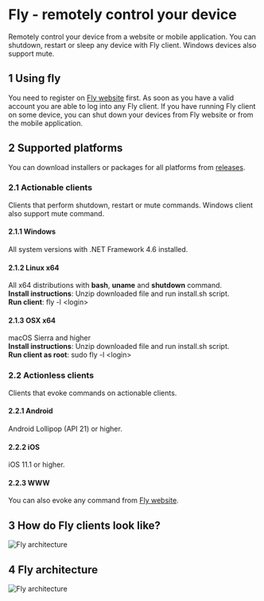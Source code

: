 # Fly - remotely control your device
Remotely control your device from a website or mobile application. You can shutdown, restart or sleep any device with Fly client. Windows devices also support mute.

## 1 Using fly
You need to register on [Fly website](https://fly.starekit.cz/) first. As soon as you have a valid account you are able to log into any Fly client. If you have running Fly client on some device, you can shut down your devices from Fly website or from the mobile application.

## 2 Supported platforms
You can download installers or packages for all platforms from [releases](https://github.com/starek4/fly/releases/latest).

### 2.1 Actionable clients
Clients that perform shutdown, restart or mute commands. Windows client also support mute command.

#### 2.1.1 Windows
All system versions with .NET Framework 4.6 installed.

#### 2.1.2 Linux x64
All x64 distributions with **bash**, **uname** and **shutdown** command.<br />
**Install instructions**: Unzip downloaded file and run install.sh script.<br />
**Run client**: fly -l \<login\>

#### 2.1.3 OSX x64
macOS Sierra and higher<br />
**Install instructions**: Unzip downloaded file and run install.sh script.<br />
**Run client as root**: sudo fly -l \<login\>

### 2.2 Actionless clients
Clients that evoke commands on actionable clients.

#### 2.2.1 Android
Android Lollipop (API 21) or higher.

#### 2.2.2 iOS
iOS 11.1 or higher.

#### 2.2.3 WWW
You can also evoke any command from [Fly website](https://fly.starekit.cz/).

## 3 How do Fly clients look like?
![Fly architecture](https://starekit.cz/git/fly_wide.png)

## 4 Fly architecture
![Fly architecture](https://starekit.cz/git/fly_architecture.png)
